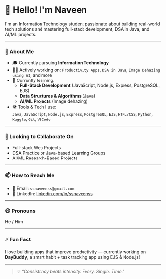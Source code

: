 # 👋 Hello! I'm Naveen

I'm an Information Technology student passionate about building real-world tech solutions and mastering full-stack development, DSA in Java, and AI/ML projects.

---

### 🚀 About Me

- 🎓 Currently pursuing **Information Technology**  
- 👨‍💻 Actively working on: `Productivity Apps`, `DSA in Java`, `Image Dehazing using AI`, and more  
- 🌱 Currently learning:  
  - **Full-Stack Development** (JavaScript, Node.js, Express, PostgreSQL, EJS)  
  - **Data Structures & Algorithms** (Java)  
  - **AI/ML Projects** (Image dehazing)  
- 🛠️ Tools & Tech I use:  
  `Java`, `JavaScript`, `Node.js`, `Express`, `PostgreSQL`, `EJS`, `HTML/CSS`, `Python`, `Kaggle`, `Git`, `VSCode`

---

### 🤝 Looking to Collaborate On

- Full-stack Web Projects  
- DSA Practice or Java-based Learning Groups  
- AI/ML Research-Based Projects

---

### 📫 How to Reach Me

- 📧 Email: `ssnaveenss@gmail.com`  
- 💬 LinkedIn: [linkedin.com/in/ssnaveenss](https://www.linkedin.com/in/ssnaveenss)  

---

### 😄 Pronouns

He / Him

---

### ⚡ Fun Fact

I love building apps that improve productivity — currently working on **DayBuddy**, a smart habit + task tracking app using EJS & Node.js!  

---

> 💡 *“Consistency beats intensity. Every. Single. Time.”*  

